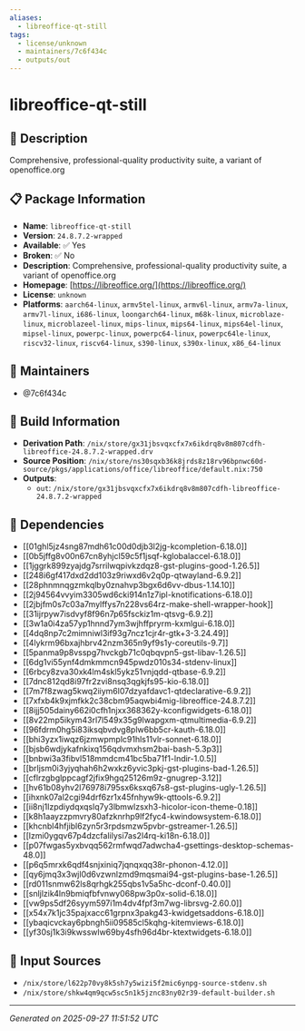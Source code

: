 ```yaml
---
aliases:
  - libreoffice-qt-still
tags:
  - license/unknown
  - maintainers/7c6f434c
  - outputs/out
---
```


# libreoffice-qt-still

## 📝 Description

Comprehensive, professional-quality productivity suite, a variant of openoffice.org

## 📋 Package Information

- **Name**: `libreoffice-qt-still`
- **Version**: `24.8.7.2-wrapped`
- **Available**: ✅ Yes
- **Broken**: ✅ No
- **Description**: Comprehensive, professional-quality productivity suite, a variant of openoffice.org
- **Homepage**: [https://libreoffice.org/](https://libreoffice.org/)
- **License**: `unknown`
- **Platforms**: `aarch64-linux`, `armv5tel-linux`, `armv6l-linux`, `armv7a-linux`, `armv7l-linux`, `i686-linux`, `loongarch64-linux`, `m68k-linux`, `microblaze-linux`, `microblazeel-linux`, `mips-linux`, `mips64-linux`, `mips64el-linux`, `mipsel-linux`, `powerpc-linux`, `powerpc64-linux`, `powerpc64le-linux`, `riscv32-linux`, `riscv64-linux`, `s390-linux`, `s390x-linux`, `x86_64-linux`
## 👥 Maintainers

- @7c6f434c


## 🔧 Build Information

- **Derivation Path**: `/nix/store/gx31jbsvqxcfx7x6ikdrq8v8m807cdfh-libreoffice-24.8.7.2-wrapped.drv`
- **Source Position**: `/nix/store/ns30sqxb36k8jrds8z18rv96bpnwc60d-source/pkgs/applications/office/libreoffice/default.nix:750`
- **Outputs**:
  - `out`:  `/nix/store/gx31jbsvqxcfx7x6ikdrq8v8m807cdfh-libreoffice-24.8.7.2-wrapped`

## 🔗 Dependencies

- [[01ghl5jz4sng87mdh61c00d0djb3l2jg-kcompletion-6.18.0]]
- [[0b5jffg8v00n67cn8yhjcl59c5f1jsqf-kglobalaccel-6.18.0]]
- [[1jggrk899zyajdg7srrilwqpivkzdqz8-gst-plugins-good-1.26.5]]
- [[248i6gf417dxd2dd103z9riwxd6v2q0p-qtwayland-6.9.2]]
- [[28phnmnqgzmkqlby0znahvp3bgx6d6vv-dbus-1.14.10]]
- [[2j94564vvyim3305wd6cki914n1z7ipl-knotifications-6.18.0]]
- [[2jbjfm0s7c03a7mylffys7n228vs64rz-make-shell-wrapper-hook]]
- [[31ijrpyw7isdvyf8f96n7p65fsckiz1m-qtsvg-6.9.2]]
- [[3w1a0i4za57yp1hnnd7ym3wjhffpryrm-kxmlgui-6.18.0]]
- [[4dq8np7c2mimniwl3if93g7ncz1cjr4r-gtk+3-3.24.49]]
- [[4lykrm96bxajhbrv42nzm365n9yf9s1y-coreutils-9.7]]
- [[5panma9p8vsspg7hvckgb71c0qbqvpn5-gst-libav-1.26.5]]
- [[6dg1vi55ynf4dmkmmcn945pwdz010s34-stdenv-linux]]
- [[6rbcy8zva30xk4lm4skl5ykz51vnjqdd-qtbase-6.9.2]]
- [[7dnc812qd8i97fr2zvi8nsq3qgkjfs95-kio-6.18.0]]
- [[7m7f8zwag5kwq2iiym6l07dzyafdavc1-qtdeclarative-6.9.2]]
- [[7xfxb4k9xjmfkk2c38cbm95aqwbi4mig-libreoffice-24.8.7.2]]
- [[8ijj505dainy662i0cfh1njxx368362y-kconfigwidgets-6.18.0]]
- [[8v22mp5ikym43rl7l549x35g9lwapgxm-qtmultimedia-6.9.2]]
- [[96fdrm0hg5i83iksqbvdvg8plw6bb5cr-kauth-6.18.0]]
- [[bhi3yzx1iwqz6jzmwpmplc91hls11vlr-sonnet-6.18.0]]
- [[bjsb6wdjykafnkixq156qdvmxhsm2bai-bash-5.3p3]]
- [[bnbwi3a3fibvl518mmdcm41bc5ba71f1-lndir-1.0.5]]
- [[brljsm0i3yjyqhah6h2wxkz6yvic3pkj-gst-plugins-bad-1.26.5]]
- [[cflrzgbglppcagf2jfix9hgq25126m9z-gnugrep-3.12]]
- [[hv61b08yhv2l76978i795sx6ksxq67s8-gst-plugins-ugly-1.26.5]]
- [[ihxnk07al2cgi94drf6zr1x45fnhyw9k-qttools-6.9.2]]
- [[ii8nj1lzpdiydqxqslq7y3lbmwlzsxh3-hicolor-icon-theme-0.18]]
- [[k8h1aayzzpmvry80afzknrhp9lf2fyc4-kwindowsystem-6.18.0]]
- [[khcnbl4hfjibl6zyn5r3rpdsmzw5pvbr-gstreamer-1.26.5]]
- [[lzmi0ygqv67p4dzcfalilysi7as2l4rq-ki18n-6.18.0]]
- [[p07fwgas5yxbvqq562rmfwqd7adwcha4-gsettings-desktop-schemas-48.0]]
- [[p6q5mrxk6qdf4snjxiniq7jqnqxqq38r-phonon-4.12.0]]
- [[qy6jmq3x3wjl0d6vzwnlzmd9mqsmai94-gst-plugins-base-1.26.5]]
- [[rd011snmw62ls8qrhgk255qbs1v5a5hc-dconf-0.40.0]]
- [[snljlzik4ln9bmiqfbfvnwy068pw3p0x-solid-6.18.0]]
- [[vw9ps5df26syym597i1m4dv4fpf3m7wg-librsvg-2.60.0]]
- [[x54x7k1jc35pajxacc61grpnx3pakg43-kwidgetsaddons-6.18.0]]
- [[ybaqicvckay6pbngh5ii09585cl5kqhg-kitemviews-6.18.0]]
- [[yf30sj1k3i9kwsswlw69by4sfh96d4br-ktextwidgets-6.18.0]]

## 📁 Input Sources

- `/nix/store/l622p70vy8k5sh7y5wizi5f2mic6ynpg-source-stdenv.sh`
- `/nix/store/shkw4qm9qcw5sc5n1k5jznc83ny02r39-default-builder.sh`

---
*Generated on 2025-09-27 11:51:52 UTC*

